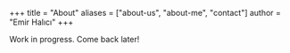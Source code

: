 +++
title = "About"
aliases = ["about-us", "about-me", "contact"]
author = "Emir Halıcı"
+++

Work in progress. Come back later!